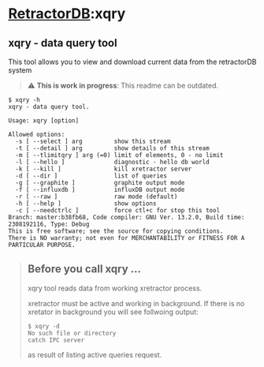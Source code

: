 # [RetractorDB](../README.md):xqry

[comment]: # (VSCode view: Ctrl+k,v)

## xqry - data query tool

This tool allows you to view and download current data from the retractorDB system

> :warning: **This is work in progress**: This readme can be outdated.

```
$ xqry -h
xqry - data query tool.

Usage: xqry [option]

Allowed options:
  -s [ --select ] arg         show this stream
  -t [ --detail ] arg         show details of this stream
  -m [ --tlimitqry ] arg (=0) limit of elements, 0 - no limit
  -l [ --hello ]              diagnostic - hello db world
  -k [ --kill ]               kill xretractor server
  -d [ --dir ]                list of queries
  -g [ --graphite ]           graphite output mode
  -f [ --influxdb ]           influxDB output mode
  -r [ --raw ]                raw mode (default)
  -h [ --help ]               show options
  -c [ --needctrlc ]          force ctl+c for stop this tool
Branch: master:b38fb68, Code compiler: GNU Ver. 13.2.0, Build time: 2308192116, Type: Debug
This is free software; see the source for copying conditions.
There is NO warranty; not even for MERCHANTABILITY or FITNESS FOR A PARTICULAR PURPOSE.
```

> ## Before you call xqry ... 
> xqry tool reads data from working xretractor process.
>
> xretractor must be active and working in background.
> If there is no xretator in background you will see follwoing
> output: 
>```
>$ xqry -d
>No such file or directory
>catch IPC server
>```
>as result of listing active queries request.

